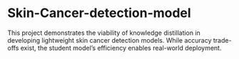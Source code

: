 # Skin-Cancer-detection-model
This project demonstrates the viability of knowledge distillation in developing lightweight skin cancer detection models. While accuracy trade-offs exist, the student model’s efficiency enables real-world deployment.
